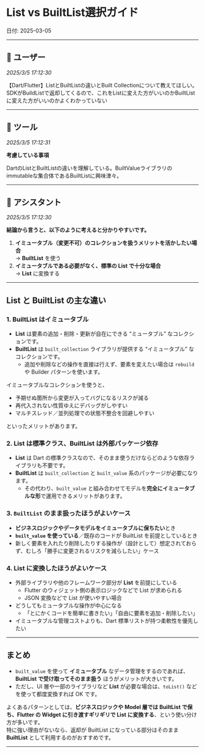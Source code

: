 # List vs BuiltList選択ガイド

日付: 2025-03-05

---

## 👤 ユーザー
*2025/3/5 17:12:30*

【Dart/Flutter】ListとBuiltListの違いとBuilt Collectionについて教えてほしい。SDKがBuildListで返却してくるので、これをListに変えた方がいいのかBuiltListに変えた方がいいのかよくわかっていない

---

## 🔧 ツール
*2025/3/5 17:12:31*

**考慮している事項**

DartのListとBuiltListの違いを理解している。BuiltValueライブラリの immutableな集合体であるBuiltListに興味津々。

---

## 🤖 アシスタント
*2025/3/5 17:12:30*

**結論から言うと、以下のように考えると分かりやすいです。**

1. **イミュータブル（変更不可）のコレクションを扱うメリットを活かしたい場合**  
   -&gt; **BuiltList** を使う  
2. **イミュータブルである必要がなく、標準の List で十分な場合**  
   -&gt; **List** に変換する  

---

## List と BuiltList の主な違い

### 1. BuiltList はイミュータブル

- **List** は要素の追加・削除・更新が自在にできる “ミュータブル” なコレクションです。  
- **BuiltList** は `built_collection` ライブラリが提供する “イミュータブル” なコレクションです。  
  - 追加や削除などの操作を直接は行えず、要素を変えたい場合は `rebuild` や Builder パターンを使います。  

イミュータブルなコレクションを使うと、  
- 予期せぬ箇所から変更が入ってバグになるリスクが減る  
- 再代入されない性質ゆえにデバッグがしやすい  
- マルチスレッド／並列処理での状態不整合を回避しやすい  

といったメリットがあります。

### 2. List は標準クラス、BuiltList は外部パッケージ依存

- **List** は Dart の標準クラスなので、そのまま使うだけならどのような依存ライブラリも不要です。  
- **BuiltList** は `built_collection` と `built_value` 系のパッケージが必要になります。  
  - その代わり、`built_value` と組み合わせてモデルを**完全にイミュータブルな形**で運用できるメリットがあります。

### 3. `BuiltList` のまま扱ったほうがよいケース

- **ビジネスロジックやデータモデルをイミュータブルに保ちたい**とき
- **`built_value` を使っている**／既存のコードが BuiltList を前提としているとき
- 新しく要素を入れたり削除したりする操作が（設計として）想定されておらず、むしろ「勝手に変更されるリスクを減らしたい」ケース

### 4. List に変換したほうがよいケース

- 外部ライブラリや他のフレームワーク部分が **List** を前提にしている  
  - Flutter のウィジェット側の表示ロジックなどで List が求められる  
  - JSON 変換などで List が使いやすい場合  
- どうしてもミュータブルな操作が中心になる  
  - 「とにかくコードを簡単に書きたい」「自由に要素を追加・削除したい」  
- イミュータブルな管理コストよりも、Dart 標準リストが持つ柔軟性を優先したい

---

## まとめ

- `built_value` を使って **イミュータブル** なデータ管理をするのであれば、**BuiltList で受け取ってそのまま扱う** ほうがメリットが大きいです。  
- ただし、UI 層や一部のライブラリなど **List** が必要な場合は、`toList()` などを使って都度変換すれば OK です。

よくあるパターンとしては、**ビジネスロジックや Model 層では BuiltList で保ち、Flutter の Widget に引き渡すギリギリで List に変換する**、という使い分け方が多いです。  
特に強い理由がないなら、返却が BuiltList になっている部分はそのまま **BuiltList** として利用するのがおすすめです。

---
